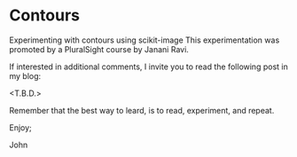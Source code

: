 # Contours
Experimenting with contours using scikit-image
This experimentation was promoted by a PluralSight course by Janani Ravi.

If interested in additional comments, I invite you to read the
following post in my blog:

<T.B.D.>

Remember that the best way to leard, is to read, experiment, and repeat.

Enjoy;

John
